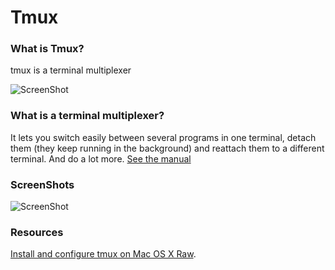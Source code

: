 # Tmux

### What is Tmux?
tmux is a terminal multiplexer

![ScreenShot](http://images6.fanpop.com/image/photos/37300000/jake-side-by-side-adventure-time-with-finn-and-jake-37359720-500-429.png)

### What is a terminal multiplexer?
It lets you switch easily between several programs in one terminal, detach them (they keep running in the background) and reattach them to a different terminal. And do a lot more. [See the manual](http://www.openbsd.org/cgi-bin/man.cgi?query=tmux&sektion=1)

### ScreenShots
![ScreenShot](http://i62.tinypic.com/2affs6q.png)

### Resources
[Install and configure tmux on Mac OS X Raw](https://gist.github.com/simme/1297707 "Title").
